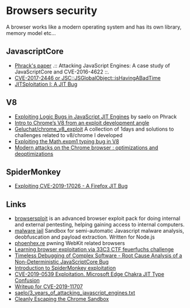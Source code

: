 # Browsers security

A browser works like a modern operating system and has its own
library, memory model etc...

## JavascriptCore

 - [Phrack's paper](http://www.phrack.org/papers/attacking_javascript_engines.html) .:: Attacking JavaScript Engines: A case study of JavaScriptCore and CVE-2016-4622 ::.
 - [CVE-2017-2446 or JSC::JSGlobalObject::isHavingABadTime](https://doar-e.github.io/blog/2018/07/14/cve-2017-2446-or-jscjsglobalobjectishavingabadtime/)
 - [JITSploitation I: A JIT Bug](https://googleprojectzero.blogspot.com/2020/09/jitsploitation-one.html)

## V8

 - [Exploiting Logic Bugs in JavaScript JIT Engines](http://phrack.org/papers/jit_exploitation.html) by saelo on Phrack
 - [Intro to Chrome’s V8 from an exploit development angle](https://sensepost.com/blog/2020/intro-to-chromes-v8-from-an-exploit-development-angle/)
 - [Geluchat/chrome_v8_exploit](https://github.com/Geluchat/chrome_v8_exploit) A collection of 1days and solutions to challenges related to v8/chrome I developed
 - [Exploiting the Math.expm1 typing bug in V8](https://abiondo.me/2019/01/02/exploiting-math-expm1-v8/)
 - [Modern attacks on the Chrome browser : optimizations and deoptimizations](https://doar-e.github.io/blog/2020/11/17/modern-attacks-on-the-chrome-browser-optimizations-and-deoptimizations/)

## SpiderMonkey

 - [Exploiting CVE-2019-17026 - A Firefox JIT Bug](https://labs.f-secure.com/blog/exploiting-cve-2019-17026-a-firefox-jit-bug/)

## Links

 - [browsersploit](https://github.com/julienbedard/browsersploit) is an advanced browser exploit pack for doing internal and external pentesting, helping gaining access to internal computers.
 - [malware jail](https://github.com/HynekPetrak/malware-jail) Sandbox for semi-automatic Javascript malware analysis, deobfuscation and payload extraction. Written for Node.js
 - [phoenhex.re](https://phoenhex.re/) pwning WebKit related browsers
 - [Learning browser exploitation via 33C3 CTF feuerfuchs challenge](https://bruce30262.github.io/2017/12/15/Learning-browser-exploitation-via-33C3-CTF-feuerfuchs-challenge/)
 - [Timeless Debugging of Complex Software - Root Cause Analysis of a Non-Deterministic JavaScriptCore Bug](https://blog.ret2.io/2018/06/19/pwn2own-2018-root-cause-analysis/)
 - [Introduction to SpiderMonkey exploitation](https://doar-e.github.io/blog/2018/11/19/introduction-to-spidermonkey-exploitation/)
 - [CVE-2019-0539 Exploitation. Microsoft Edge Chakra JIT Type Confusion](https://perception-point.io/resources/research/cve-2019-0539-exploitation/)
 - [Writeup for CVE-2019-11707](https://blog.bi0s.in/2019/08/18/Pwn/Browser-Exploitation/cve-2019-11707-writeup/)
 - [saelo/3_years_of_attacking_javascript_engines.txt](https://gist.github.com/saelo/dd598a91a27ddd7cb9e410dc92bf37a1)
 - [Cleanly Escaping the Chrome Sandbox](https://theori.io/research/escaping-chrome-sandbox/)

